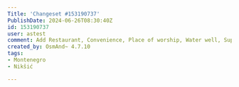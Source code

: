 ```yaml
---
Title: 'Changeset #153190737'
PublishDate: 2024-06-26T08:30:40Z
id: 153190737
user: astest
comment: Add Restaurant, Convenience, Place of worship, Water well, Supermarket, 2 Bakery, Shelter, 2 Grave yard; Edit Bakery, Camp site.
created_by: OsmAnd~ 4.7.10
tags:
- Montenegro
- Nikšić

---
```


